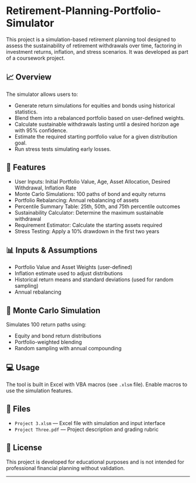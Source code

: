 # Retirement-Planning-Portfolio-Simulator

This project is a simulation-based retirement planning tool designed to assess the sustainability of retirement withdrawals over time, factoring in investment returns, inflation, and stress scenarios. It was developed as part of a coursework project.

## 📈 Overview

The simulator allows users to:
- Generate return simulations for equities and bonds using historical statistics.
- Blend them into a rebalanced portfolio based on user-defined weights.
- Calculate sustainable withdrawals lasting until a desired horizon age with 95% confidence.
- Estimate the required starting portfolio value for a given distribution goal.
- Run stress tests simulating early losses.

## 🔧 Features

- User Inputs: Initial Portfolio Value, Age, Asset Allocation, Desired Withdrawal, Inflation Rate
- Monte Carlo Simulations: 100 paths of bond and equity returns
- Portfolio Rebalancing: Annual rebalancing of assets
- Percentile Summary Table: 25th, 50th, and 75th percentile outcomes
- Sustainability Calculator: Determine the maximum sustainable withdrawal
- Requirement Estimator: Calculate the starting assets required
- Stress Testing: Apply a 10% drawdown in the first two years

## 📊 Inputs & Assumptions

- Portfolio Value and Asset Weights (user-defined)
- Inflation estimate used to adjust distributions
- Historical return means and standard deviations (used for random sampling)
- Annual rebalancing

## 🧪 Monte Carlo Simulation

Simulates 100 return paths using:
- Equity and bond return distributions
- Portfolio-weighted blending
- Random sampling with annual compounding

## 💻 Usage

The tool is built in Excel with VBA macros (see `.xlsm` file). Enable macros to use the simulation features.

## 📁 Files

- `Project 3.xlsm` — Excel file with simulation and input interface
- `Project Three.pdf` — Project description and grading rubric

## 📌 License

This project is developed for educational purposes and is not intended for professional financial planning without validation.

---

